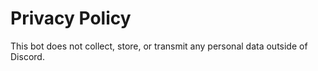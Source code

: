 # Privacy Policy

This bot does not collect, store, or transmit any personal data outside of Discord.
